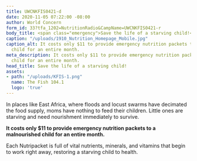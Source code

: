 ```yaml
---
title: UWCNKFIS0421-d
date: 2020-11-05 07:22:00 -08:00
author: World Concern
form_id: 33?tfa_1202=NutritionRadio&CampName=UWCNKFIS0421-r
body_title: <span class="emergency">Save the life of a starving child!</span>
caption: "/uploads/1910_Nutrition_Homepage_Mobile.jpg"
caption_alt: It costs only $11 to provide emergency nutrition packets to a malnourished
  child for an entire month.
meta_description: It costs only $11 to provide emergency nutrition packets to a malnourished
  child for an entire month.
head_title: Save the life of a starving child!
assets:
- path: "/uploads/KFIS-1.png"
  name: The Fish 104.1
  logo: 'true'
---
```


In places like East Africa, where floods and locust swarms have decimated the food supply, moms have nothing to feed their children. Little ones are starving and need nourishment immediately to survive.  

**It costs only $11 to provide emergency nutrition packets to a malnourished child for an entire month.**

Each Nutripacket is full of vital nutrients, minerals, and vitamins that begin to work right away, restoring a starving child to health.
